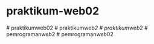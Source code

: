 # praktikum-web02
#   p r a k t i k u m w e b 0 2  
 #   p r a k t i k u m w e b _ 2  
 #   p r a k t i k u m w e b _ 2  
 #   p e m r o g r a m a n _ w e b _ 2  
 #   p e m r o g r a m a n _ w e b _ 0 2  
 